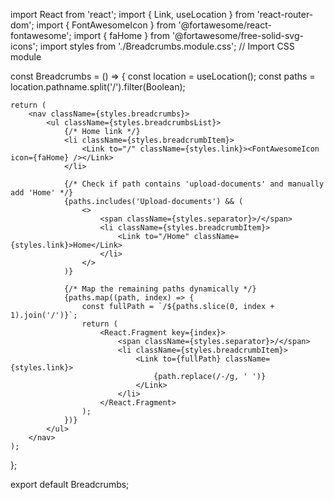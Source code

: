 import React from 'react';
import { Link, useLocation } from 'react-router-dom';
import { FontAwesomeIcon } from '@fortawesome/react-fontawesome';
import { faHome } from '@fortawesome/free-solid-svg-icons';
import styles from './Breadcrumbs.module.css'; // Import CSS module

const Breadcrumbs = () => {
    const location = useLocation();
    const paths = location.pathname.split('/').filter(Boolean);

    return (
        <nav className={styles.breadcrumbs}>
            <ul className={styles.breadcrumbsList}>
                {/* Home link */}
                <li className={styles.breadcrumbItem}>
                    <Link to="/" className={styles.link}><FontAwesomeIcon icon={faHome} /></Link>
                </li>
                
                {/* Check if path contains 'upload-documents' and manually add 'Home' */}
                {paths.includes('Upload-documents') && (
                    <>
                        <span className={styles.separator}>/</span>
                        <li className={styles.breadcrumbItem}>
                            <Link to="/Home" className={styles.link}>Home</Link>
                        </li>
                    </>
                )}

                {/* Map the remaining paths dynamically */}
                {paths.map((path, index) => {
                    const fullPath = `/${paths.slice(0, index + 1).join('/')}`;
                    return (
                        <React.Fragment key={index}>
                            <span className={styles.separator}>/</span>
                            <li className={styles.breadcrumbItem}>
                                <Link to={fullPath} className={styles.link}>
                                    {path.replace(/-/g, ' ')}
                                </Link>
                            </li>
                        </React.Fragment>
                    );
                })}
            </ul>
        </nav>
    );
};

export default Breadcrumbs;
